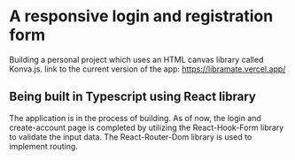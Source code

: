 # A responsive login and registration form
Building a personal project which uses an HTML canvas library called Konva.js.
link to the current version of the app: https://libramate.vercel.app/

## Being built in Typescript using React library
The application is in the process of building.
As of now, the login and create-account page is completed by utilizing the React-Hook-Form library to validate the input data.
The React-Router-Dom library is used to implement routing.
